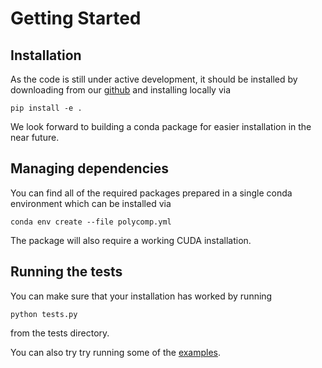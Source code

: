 # Getting Started

## Installation

As the code is still under active development, it should be installed by downloading 
from our [github](https://github.com/rotskoff-group/polycomp) and installing locally via 

    pip install -e .

We look forward to building a conda package for easier installation in the near future. 

## Managing dependencies

You can find all of the required packages prepared in a single conda environment which
can be installed via

    conda env create --file polycomp.yml

The package will also require a working CUDA installation. 

## Running the tests

You can make sure that your installation has worked by running 

    python tests.py

from the tests directory. 

You can also try try running some of the [examples](examples.md). 
